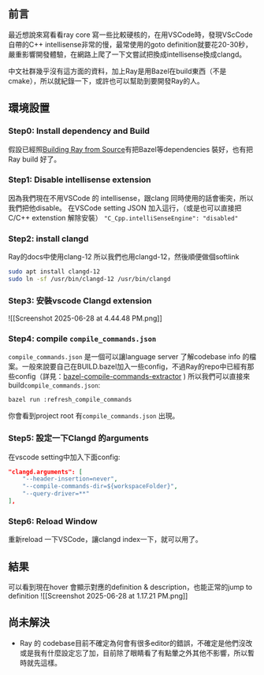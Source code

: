 ## 前言
最近想說來寫看看ray core 寫一些比較硬核的，在用VSCode時，發現VScCode自帶的C++ intellisense非常的慢，最常使用的goto definition就要花20-30秒，嚴重影響開發體驗，在網路上爬了一下文嘗試把換成intellisense換成clangd。

中文社群幾乎沒有這方面的資料，加上Ray是用Bazel在build東西（不是cmake），所以就紀錄一下，或許也可以幫助到要開發Ray的人。
## 環境設置
### Step0: Install dependency and Build
假設已經照[Building Ray from Source](https://docs.ray.io/en/master/ray-contribute/development.html#preparing-to-build-ray-on-linux)有把Bazel等dependencies 裝好，也有把Ray build 好了。
### Step1: Disable intellisense extension
  因為我們現在不用VSCode 的 intellisense，跟clang 同時使用的話會衝突，所以我們把他disable。
  在VSCode setting JSON 加入這行，（或是也可以直接把C/C++ extenstion 解除安裝）
  `"C_Cpp.intelliSenseEngine": "disabled"`
### Step2: install clangd
Ray的docs中使用clang-12 所以我們也用clangd-12，然後順便做個softlink 
```bash
sudo apt install clangd-12
sudo ln -sf /usr/bin/clangd-12 /usr/bin/clangd
```

### Step3: 安裝vscode Clangd extension

![[Screenshot 2025-06-28 at 4.44.48 PM.png]]
### Step4: compile `compile_commands.json`
`compile_commands.json` 是一個可以讓language server 了解codebase info 的檔案。一般來說要自己在BUILD.bazel加入一些config，不過Ray的repo中已經有那些config（詳見：[bazel-compile-commands-extractor](https://github.com/hedronvision/bazel-compile-commands-extractor）），所以我們可以直接跑指令來build) )
所以我們可以直接來build`compile_commands.json`:
```bash
bazel run :refresh_compile_commands
```
你會看到project root 有`compile_commands.json` 出現。

### Step5: 設定一下Clangd 的arguments
在vscode setting中加入下面config:
```json
"clangd.arguments": [
	"--header-insertion=never",
	"--compile-commands-dir=${workspaceFolder}",
	"--query-driver=**"
],
```
### Step6: Reload Window
重新reload 一下VSCode，讓clangd index一下，就可以用了。
## 結果 
可以看到現在hover 會顯示對應的definition & description，也能正常的jump to definition
![[Screenshot 2025-06-28 at 1.17.21 PM.png]]
## 尚未解決
- Ray 的 codebase目前不確定為何會有很多editor的錯誤，不確定是他們沒改或是我有什麼設定忘了加，目前除了眼睛看了有點暈之外其他不影響，所以暫時就先這樣。